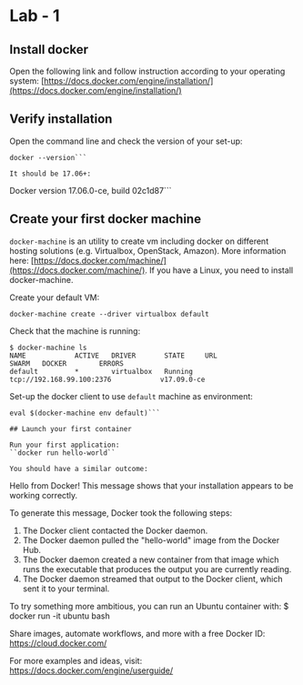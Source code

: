 # Lab - 1

## Install docker

Open the following link and follow instruction according to your operating system:
[https://docs.docker.com/engine/installation/](https://docs.docker.com/engine/installation/)

## Verify installation

Open the command line and check the version of your set-up:
```
docker --version```

It should be 17.06+:
```
Docker version 17.06.0-ce, build 02c1d87```

## Create your first docker machine
`docker-machine` is an utility to create vm including docker on different hosting solutions (e.g. Virtualbox, OpenStack, Amazon). More information here: [https://docs.docker.com/machine/](https://docs.docker.com/machine/). If you have a Linux, you need to install docker-machine.

Create your default VM:
```
docker-machine create --driver virtualbox default
```

Check that the machine is running:
```
$ docker-machine ls
NAME            ACTIVE   DRIVER       STATE     URL                          SWARM   DOCKER        ERRORS
default         *        virtualbox   Running   tcp://192.168.99.100:2376            v17.09.0-ce   
```

Set-up the docker client to use ``default`` machine as environment:
```
eval $(docker-machine env default)```

## Launch your first container

Run your first application:
``docker run hello-world``

You should have a similar outcome:
```
Hello from Docker!
This message shows that your installation appears to be working correctly.

To generate this message, Docker took the following steps:
 1. The Docker client contacted the Docker daemon.
 2. The Docker daemon pulled the "hello-world" image from the Docker Hub.
 3. The Docker daemon created a new container from that image which runs the
    executable that produces the output you are currently reading.
 4. The Docker daemon streamed that output to the Docker client, which sent it
    to your terminal.

To try something more ambitious, you can run an Ubuntu container with:
 $ docker run -it ubuntu bash

Share images, automate workflows, and more with a free Docker ID:
 https://cloud.docker.com/

For more examples and ideas, visit:
 https://docs.docker.com/engine/userguide/
```
